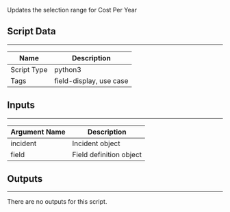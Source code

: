 Updates the selection range for Cost Per Year

## Script Data
---

| **Name** | **Description** |
| --- | --- |
| Script Type | python3 |
| Tags | field-display, use case |

## Inputs
---

| **Argument Name** | **Description** |
| --- | --- |
| incident | Incident object |
| field | Field definition object |

## Outputs
---
There are no outputs for this script.
